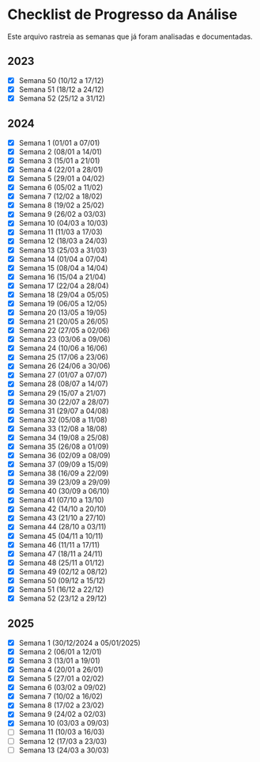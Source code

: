 # Checklist de Progresso da Análise

Este arquivo rastreia as semanas que já foram analisadas e documentadas.

## 2023

- [x] Semana 50 (10/12 a 17/12)
- [x] Semana 51 (18/12 a 24/12)
- [x] Semana 52 (25/12 a 31/12)

## 2024

- [x] Semana 1 (01/01 a 07/01)
- [x] Semana 2 (08/01 a 14/01)
- [x] Semana 3 (15/01 a 21/01)
- [x] Semana 4 (22/01 a 28/01)
- [x] Semana 5 (29/01 a 04/02)
- [x] Semana 6 (05/02 a 11/02)
- [x] Semana 7 (12/02 a 18/02)
- [x] Semana 8 (19/02 a 25/02)
- [x] Semana 9 (26/02 a 03/03)
- [x] Semana 10 (04/03 a 10/03)
- [x] Semana 11 (11/03 a 17/03)
- [x] Semana 12 (18/03 a 24/03)
- [x] Semana 13 (25/03 a 31/03)
- [x] Semana 14 (01/04 a 07/04)
- [x] Semana 15 (08/04 a 14/04)
- [x] Semana 16 (15/04 a 21/04)
- [x] Semana 17 (22/04 a 28/04)
- [x] Semana 18 (29/04 a 05/05)
- [x] Semana 19 (06/05 a 12/05)
- [x] Semana 20 (13/05 a 19/05)
- [x] Semana 21 (20/05 a 26/05)
- [x] Semana 22 (27/05 a 02/06)
- [x] Semana 23 (03/06 a 09/06)
- [x] Semana 24 (10/06 a 16/06)
- [x] Semana 25 (17/06 a 23/06)
- [x] Semana 26 (24/06 a 30/06)
- [x] Semana 27 (01/07 a 07/07)
- [x] Semana 28 (08/07 a 14/07)
- [x] Semana 29 (15/07 a 21/07)
- [x] Semana 30 (22/07 a 28/07)
- [x] Semana 31 (29/07 a 04/08)
- [x] Semana 32 (05/08 a 11/08)
- [x] Semana 33 (12/08 a 18/08)
- [x] Semana 34 (19/08 a 25/08)
- [x] Semana 35 (26/08 a 01/09)
- [x] Semana 36 (02/09 a 08/09)
- [x] Semana 37 (09/09 a 15/09)
- [x] Semana 38 (16/09 a 22/09)
- [x] Semana 39 (23/09 a 29/09)
- [x] Semana 40 (30/09 a 06/10)
- [x] Semana 41 (07/10 a 13/10)
- [x] Semana 42 (14/10 a 20/10)
- [x] Semana 43 (21/10 a 27/10)
- [x] Semana 44 (28/10 a 03/11)
- [x] Semana 45 (04/11 a 10/11)
- [x] Semana 46 (11/11 a 17/11)
- [x] Semana 47 (18/11 a 24/11)
- [x] Semana 48 (25/11 a 01/12)
- [x] Semana 49 (02/12 a 08/12)
- [x] Semana 50 (09/12 a 15/12)
- [x] Semana 51 (16/12 a 22/12)
- [x] Semana 52 (23/12 a 29/12)

## 2025

- [x] Semana 1 (30/12/2024 a 05/01/2025)
- [x] Semana 2 (06/01 a 12/01)
- [x] Semana 3 (13/01 a 19/01)
- [x] Semana 4 (20/01 a 26/01)
- [x] Semana 5 (27/01 a 02/02)
- [x] Semana 6 (03/02 a 09/02)
- [x] Semana 7 (10/02 a 16/02)
- [x] Semana 8 (17/02 a 23/02)
- [x] Semana 9 (24/02 a 02/03)
- [x] Semana 10 (03/03 a 09/03)
- [ ] Semana 11 (10/03 a 16/03)
- [ ] Semana 12 (17/03 a 23/03)
- [ ] Semana 13 (24/03 a 30/03)
